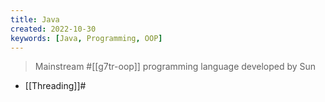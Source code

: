 ```yaml
---
title: Java
created: 2022-10-30
keywords: [Java, Programming, OOP]
---
```


> Mainstream #[[g7tr-oop]] programming language developed by Sun

- [[Threading]]#
